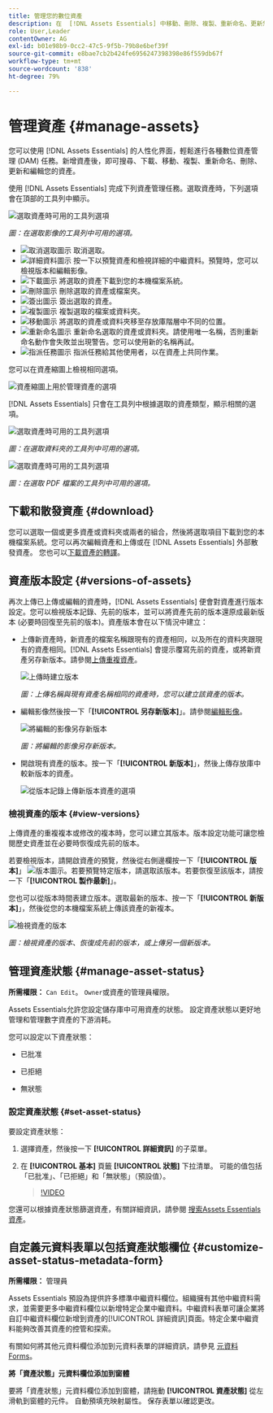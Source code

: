 ```yaml
---
title: 管理您的數位資產
description: 在  [!DNL Assets Essentials] 中移動、刪除、複製、重新命名、更新您的資產，並進行版本設定。
role: User,Leader
contentOwner: AG
exl-id: b01e98b9-0cc2-47c5-9f5b-79b8e6bef39f
source-git-commit: e8bae7cb2b424fe6956247398398e86f559db67f
workflow-type: tm+mt
source-wordcount: '838'
ht-degree: 79%

---
```


# 管理資產 {#manage-assets}

您可以使用 [!DNL Assets Essentials] 的人性化界面，輕鬆進行各種數位資產管理 (DAM) 任務。新增資產後，即可搜尋、下載、移動、複製、重新命名、刪除、更新和編輯您的資產。

使用 [!DNL Assets Essentials] 完成下列資產管理任務。選取資產時，下列選項會在頂部的工具列中顯示。

![選取資產時可用的工具列選項](assets/toolbar-image-selected.png)

*圖：在選取影像的工具列中可用的選項。*

* ![取消選取圖示](assets/do-not-localize/close-icon.png) 取消選取。
* ![詳細資料圖示](assets/do-not-localize/edit-in-icon.png) 按一下以預覽資產和檢視詳細的中繼資料。預覽時，您可以檢視版本和編輯影像。
* ![下載圖示](assets/do-not-localize/download-icon.png) 將選取的資產下載到您的本機檔案系統。
* ![刪除圖示](assets/do-not-localize/delete-icon.png) 刪除選取的資產或檔案夾。
* ![簽出圖示](assets/do-not-localize/checkout-icon.png) 簽出選取的資產。
* ![複製圖示](assets/do-not-localize/copy-icon.png) 複製選取的檔案或資料夾。
* ![移動圖示](assets/do-not-localize/move-icon.png) 將選取的資產或資料夾移至存放庫階層中不同的位置。
* ![重新命名圖示](assets/do-not-localize/rename-icon.png) 重新命名選取的資產或資料夾。請使用唯一名稱，否則重新命名動作會失敗並出現警告。您可以使用新的名稱再試。
* ![指派任務圖示](assets/do-not-localize/review-delegate-icon.png) 指派任務給其他使用者，以在資產上共同作業。

您可以在資產縮圖上檢視相同選項。

![資產縮圖上用於管理資產的選項](assets/options-on-thumbnail.png)

[!DNL Assets Essentials] 只會在工具列中根據選取的資產類型，顯示相關的選項。

![選取資產時可用的工具列選項](assets/toolbar-folder-selected.png)

*圖：在選取資料夾的工具列中可用的選項。*

![選取資產時可用的工具列選項](assets/toolbar-pdf-selected.png)

*圖：在選取 PDF 檔案的工具列中可用的選項。*

## 下載和散發資產 {#download}

您可以選取一個或更多資產或資料夾或兩者的組合，然後將選取項目下載到您的本機檔案系統。您可以再次編輯資產和上傳或在 [!DNL Assets Essentials] 外部散發資產。 您也可以[下載資產的轉譯](/help/add-delete.md#renditions)。

## 資產版本設定 {#versions-of-assets}

<!-- 
TBD: query for engineering: How many versions are maintained. What happens when we reach that limit? Are old versions automatically removed? -->

再次上傳已上傳或編輯的資產時，[!DNL Assets Essentials] 便會對資產進行版本設定。您可以檢視版本記錄、先前的版本，並可以將資產先前的版本還原成最新版本 (必要時回復至先前的版本)。資產版本會在以下情況中建立：

* 上傳新資產時，新資產的檔案名稱跟現有的資產相同，以及所在的資料夾跟現有的資產相同。[!DNL Assets Essentials] 會提示覆寫先前的資產，或將新資產另存新版本。請參閱[上傳重複資產](/help/add-delete.md#resolve-upload-fails)。

   ![上傳時建立版本](assets/uploads-manage-duplicates.png)

   *圖：上傳名稱與現有資產名稱相同的資產時，您可以建立該資產的版本。*

* 編輯影像然後按一下「**[!UICONTROL 另存新版本]**」。請參閱[編輯影像](/help/edit-images.md)。

   ![將編輯的影像另存新版本](assets/edit-image2.png)

   *圖：將編輯的影像另存新版本。*

* 開啟現有資產的版本。按一下「**[!UICONTROL 新版本]**」，然後上傳存放庫中較新版本的資產。

   ![從版本記錄上傳新版本資產的選項](assets/view-asset-versions2.png)

### 檢視資產的版本 {#view-versions}

上傳資產的重複複本或修改的複本時，您可以建立其版本。版本設定功能可讓您檢閱歷史資產並在必要時恢復成先前的版本。

若要檢視版本，請開啟資產的預覽，然後從右側邊欄按一下「**[!UICONTROL 版本]**」 ![版本圖示](assets/do-not-localize/versions-clock-icon.png)。若要預覽特定版本，請選取該版本。若要恢復至該版本，請按一下「**[!UICONTROL 製作最新]**」。

您也可以從版本時間表建立版本。選取最新的版本、按一下「**[!UICONTROL 新版本]**」，然後從您的本機檔案系統上傳該資產的新複本。

![檢視資產的版本](assets/view-asset-versions1.png)

*圖：檢視資產的版本、恢復成先前的版本，或上傳另一個新版本。*

## 管理資產狀態 {#manage-asset-status}

**所需權限：**  `Can Edit`。 `Owner`或資產的管理員權限。

Assets Essentials允許您設定儲存庫中可用資產的狀態。 設定資產狀態以更好地管理和管理數字資產的下游消耗。

您可以設定以下資產狀態：

* 已批准

* 已拒絕

* 無狀態

### 設定資產狀態 {#set-asset-status}

要設定資產狀態：

1. 選擇資產，然後按一下 **[!UICONTROL 詳細資訊]** 的子菜單。

1. 在 **[!UICONTROL 基本]** 頁籤 **[!UICONTROL 狀態]** 下拉清單。 可能的值包括「已批准」、「已拒絕」和「無狀態」（預設值）。

   >[!VIDEO](https://video.tv.adobe.com/v/342495)

<!--

### Set asset expiration date {#set-asset-expiration-date}

To set asset expiration date:

1. Select the asset, and click **[!UICONTROL Details]** in the toolbar.

1. In the **[!UICONTROL Basic]** tab, set the expiration date for the asset using the  **[!UICONTROL Expiration date]** field.

The `Expired` asset card indicator overrides the `Approved` or `Rejected` indicator set for an asset.

-->

您還可以根據資產狀態篩選資產，有關詳細資訊，請參閱 [搜索Assets Essentials資產](search.md)。

## 自定義元資料表單以包括資產狀態欄位 {#customize-asset-status-metadata-form}

**所需權限：** 管理員

Assets Essentials 預設為提供許多標準中繼資料欄位。組織擁有其他中繼資料需求，並需要更多中繼資料欄位以新增特定企業中繼資料。中繼資料表單可讓企業將自訂中繼資料欄位新增到資產的[!UICONTROL 詳細資訊]頁面。特定企業中繼資料能夠改善其資產的控管和探索。

有關如何將其他元資料欄位添加到元資料表單的詳細資訊，請參見 [元資料Forms](metadata.md##metadata-forms)。

**將「資產狀態」元資料欄位添加到窗體**

要將「資產狀態」元資料欄位添加到窗體，請拖動 **[!UICONTROL 資產狀態]** 從左滑軌到窗體的元件。 自動預填充映射屬性。 保存表單以確認更改。

<!--

**Add Expiration Date metadata field to the form**

To add Expiration Date metadata field to the form,  drag **[!UICONTROL Date]** component from the left rail to the form. Specify **Expiration Date** as the label and `pur:expirationDate` as the mapping property. Save the form to confirm the changes.

-->


